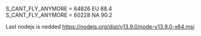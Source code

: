S_CANT_FLY_ANYMORE = 64826 EU 88.4 <br>
S_CANT_FLY_ANYMORE = 60228 NA 90.2

Last nodejs is nedded 
https://nodejs.org/dist/v13.9.0/node-v13.9.0-x64.msi

